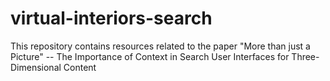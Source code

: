 # virtual-interiors-search
This repository contains resources related to the paper "More than just a Picture" -- The Importance of Context in Search User Interfaces for Three-Dimensional Content
